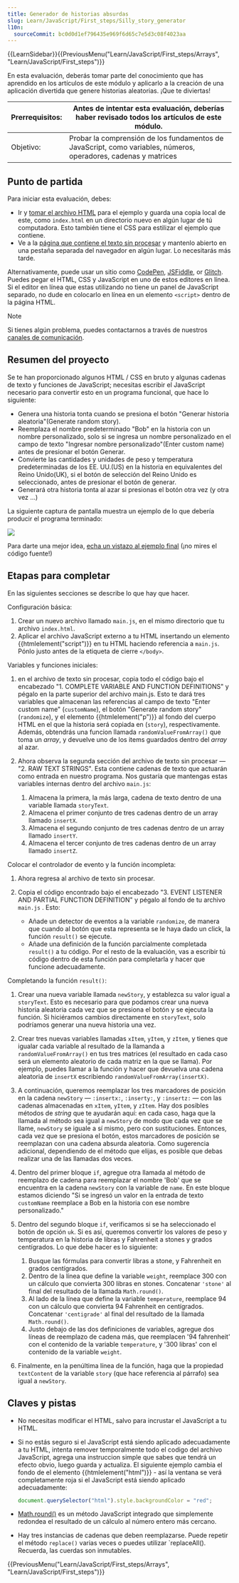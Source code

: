 ```yaml
---
title: Generador de historias absurdas
slug: Learn/JavaScript/First_steps/Silly_story_generator
l10n:
  sourceCommit: bc0d0d1ef796435e969f6d65c7e5d3c08f4023aa
---
```


{{LearnSidebar}}{{PreviousMenu("Learn/JavaScript/First_steps/Arrays", "Learn/JavaScript/First_steps")}}

En esta evaluación, deberás tomar parte del conocimiento que has aprendido en los artículos de este módulo y aplicarlo a la creación de una aplicación divertida que genere historias aleatorias. ¡Que te diviertas!

| Prerrequisitos: | Antes de intentar esta evaluación, deberías haber revisado todos los artículos de este módulo.                  |
| --------------- | --------------------------------------------------------------------------------------------------------------- |
| Objetivo:       | Probar la comprensión de los fundamentos de JavaScript, como variables, números, operadores, cadenas y matrices |

## Punto de partida

Para iniciar esta evaluación, debes:

- Ir y [tomar el archivo HTML](https://github.com/mdn/learning-area/blob/master/javascript/introduction-to-js-1/assessment-start/index.html) para el ejemplo y guarda una copia local de este, como `index.html` en un directorio nuevo en algún lugar de tú computadora. Esto también tiene el CSS para estilizar el ejemplo que contiene.
- Ve a la [página que contiene el texto sin procesar](https://github.com/mdn/learning-area/blob/master/javascript/introduction-to-js-1/assessment-start/raw-text.txt) y mantenlo abierto en una pestaña separada del navegador en algún lugar. Lo necesitarás más tarde.

Alternativamente, puede usar un sitio como [CodePen](https://codepen.io/), [JSFiddle](https://jsfiddle.net/), or [Glitch](https://glitch.com/). Puedes pegar el HTML, CSS y JavaScript en uno de estos editores en línea. Si el editor en línea que estas utilizando no tiene un panel de JavaScript separado, no dude en colocarlo en línea en un elemento `<script>` dentro de la página HTML.

> [!NOTE]
> Si tienes algún problema, puedes contactarnos a través de nuestros [canales de comunicación](/es/docs/MDN/Community/Communication_channels).

## Resumen del proyecto

Se te han proporcionado algunos HTML / CSS en bruto y algunas cadenas de texto y funciones de JavaScript; necesitas escribir el JavaScript necesario para convertir esto en un programa funcional, que hace lo siguiente:

- Genera una historia tonta cuando se presiona el botón "Generar historia aleatoria"(Generate random story).
- Reemplaza el nombre predeterminado "Bob" en la historia con un nombre personalizado, solo si se ingresa un nombre personalizado en el campo de texto "Ingresar nombre personalizado"(Enter custom name) antes de presionar el botón Generar.
- Convierte las cantidades y unidades de peso y temperatura predeterminadas de los EE. UU.(US) en la historia en equivalentes del Reino Unido(UK), si el botón de selección del Reino Unido es seleccionado, antes de presionar el botón de generar.
- Generará otra historia tonta al azar si presionas el botón otra vez (y otra vez ...)

La siguiente captura de pantalla muestra un ejemplo de lo que debería producir el programa terminado:

![](screen_shot_2018-09-19_at_10.01.38_am.png)

Para darte una mejor idea, [echa un vistazo al ejemplo final](https://mdn.github.io/learning-area/javascript/introduction-to-js-1/assessment-finished/) (¡no mires el código fuente!)

## Etapas para completar

En las siguientes secciones se describe lo que hay que hacer.

Configuración básica:

1. Crear un nuevo archivo llamado `main.js`, en el mismo directorio que tu archivo `index.html`.
2. Aplicar el archivo JavaScript externo a tu HTML insertando un elemento {{htmlelement("script")}} en tu HTML haciendo referencia a `main.js`. Pónlo justo antes de la etiqueta de cierre `</body>`.

Variables y funciones iniciales:

1. en el archivo de texto sin procesar, copia todo el código bajo el encabezado "1. COMPLETE VARIABLE AND FUNCTION DEFINITIONS" y pégalo en la parte superior del archivo main.js. Esto te dará tres variables que almacenan las referencias al campo de texto "Enter custom name" (`customName`), el botón "Generate random story" (`randomize`), y el elemento {{htmlelement("p")}} al fondo del cuerpo HTML en el que la historia será copiada en (`story`), respectivamente. Además, obtendrás una funcion llamada `randomValueFromArray()` que toma un _array_, y devuelve uno de los items guardados dentro del _array_ al azar.
2. Ahora observa la segunda sección del archivo de texto sin procesar — "2. RAW TEXT STRINGS". Esta contiene cadenas de texto que actuarán como entrada en nuestro programa. Nos gustaría que mantengas estas variables internas dentro del archivo `main.js`:

   1. Almacena la primera, la más larga, cadena de texto dentro de una variable llamada `storyText`.
   2. Almacena el primer conjunto de tres cadenas dentro de un array llamado `insertX`.
   3. Almacena el segundo conjunto de tres cadenas dentro de un array llamado `insertY`.
   4. Almacena el tercer conjunto de tres cadenas dentro de un array llamado `insertZ`.

Colocar el controlador de evento y la función incompleta:

1. Ahora regresa al archivo de texto sin procesar.
2. Copia el código encontrado bajo el encabezado "3. EVENT LISTENER AND PARTIAL FUNCTION DEFINITION" y pégalo al fondo de tu archivo `main.js` . Esto:

   - Añade un detector de eventos a la variable `randomize`, de manera que cuando al botón que esta representa se le haya dado un click, la función `result()` se ejecute.
   - Añade una definición de la función parcialmente completada `result()` a tu código. Por el resto de la evaluación, vas a escribir tú código dentro de esta función para completarla y hacer que funcione adecuadamente.

Completando la función `result()`:

1. Crear una nueva variable llamada `newStory`, y establezca su valor igual a `storyText`. Esto es necesario para que podamos crear una nueva historia aleatoria cada vez que se presiona el botón y se ejecuta la función. Si hiciéramos cambios directamente en `storyText`, solo podríamos generar una nueva historia una vez.
2. Crear tres nuevas variables llamadas `xItem`, `yItem`, y `zItem`, y tienes que igualar cada variable al resultado de la llamanda a `randomValueFromArray()` en tus tres matrices (el resultado en cada caso será un elemento aleatorio de cada matriz en la que se llama). Por ejemplo, puedes llamar a la función y hacer que devuelva una cadena aleatoria de `insertX` escribiendo `randomValueFromArray(insertX)`.
3. A continuación, queremos reemplazar los tres marcadores de posición en la cadena `newStory` — `:insertx:`, `:inserty:`, y `:insertz:` — con las cadenas almacenadas en `xItem`, `yItem`, y `zItem`. Hay dos posibles métodos de _string_ que te ayudarán aquí: en cada caso, haga que la llamada al método sea igual a `newStory` de modo que cada vez que se llame, `newStory` se iguale a sí mismo, pero con sustituciones. Entonces, cada vez que se presiona el botón, estos marcadores de posición se reemplazan con una cadena absurda aleatoria. Como sugerencia adicional, dependiendo de el método que elijas, es posible que debas realizar una de las llamadas dos veces.
4. Dentro del primer bloque `if`, agregue otra llamada al método de reemplazo de cadena para reemplazar el nombre 'Bob' que se encuentra en la cadena `newStory` con la variable de `name`. En este bloque estamos diciendo "Si se ingresó un valor en la entrada de texto `customName` reemplace a Bob en la historia con ese nombre personalizado."
5. Dentro del segundo bloque `if`, verificamos si se ha seleccionado el botón de opción `uk`. Si es así, queremos convertir los valores de peso y temperatura en la historia de libras y Fahrenheit a stones y grados centígrados. Lo que debe hacer es lo siguiente:

   1. Busque las fórmulas para convertir libras a stone, y Fahrenheit en grados centígrados.
   2. Dentro de la línea que define la variable `weight`, reemplace 300 con un cálculo que convierta 300 libras en stones. Concatenar `'stone'` al final del resultado de la llamada `Math.round()`.
   3. Al lado de la línea que define la variable `temperature`, reemplace 94 con un cálculo que convierta 94 Fahrenheit en centígrados. Concatenar `'centigrade'` al final del resultado de la llamada `Math.round()`.
   4. Justo debajo de las dos definiciones de variables, agregue dos líneas de reemplazo de cadena más, que reemplacen '94 fahrenheit' con el contenido de la variable `temperature`, y '300 libras' con el contenido de la variable `weight`.

6. Finalmente, en la penúltima línea de la función, haga que la propiedad `textContent` de la variable `story` (que hace referencia al párrafo) sea igual a `newStory`.

## Claves y pistas

- No necesitas modificar el HTML, salvo para incrustar el JavaScript a tu HTML.
- Si no estás seguro si el JavaScript está siendo aplicado adecuadamente a tu HTML, intenta remover temporalmente todo el codigo del archivo JavaScript, agrega una instruccion simple que sabes que tendrá un efecto obvio, luego guarda y actualiza. El siguiente ejemplo cambia el fondo de el elemento {{htmlelement("html")}} - así la ventana se verá completamente roja si el JavaScript está siendo aplicado adecuadamente:

  ```js
  document.querySelector("html").style.backgroundColor = "red";
  ```

- [Math.round()](/es/docs/Web/JavaScript/Reference/Global_Objects/Math/round) es un método JavaScript integrado que simplemente redondea el resultado de un cálculo al número entero más cercano.
- Hay tres instancias de cadenas que deben reemplazarse. Puede repetir el método `replace()` varias veces o puedes utilizar `replaceAll(). Recuerda, las cuerdas son inmutables.

{{PreviousMenu("Learn/JavaScript/First_steps/Arrays", "Learn/JavaScript/First_steps")}}
